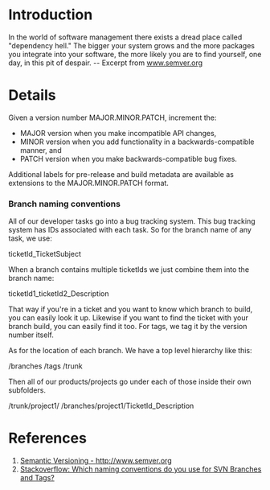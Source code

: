 # Introduction #
In the world of software management there exists a dread place called "dependency hell." The bigger your system grows and the more packages you integrate into your software, the more likely you are to find yourself, one day, in this pit of despair. -- Excerpt from www.semver.org



# Details #

Given a version number MAJOR.MINOR.PATCH, increment the:

  * MAJOR version when you make incompatible API changes,
  * MINOR version when you add functionality in a backwards-compatible manner, and
  * PATCH version when you make backwards-compatible bug fixes.

Additional labels for pre-release and build metadata are available as extensions to the MAJOR.MINOR.PATCH format.

### Branch naming conventions ###

All of our developer tasks go into a bug tracking system. This bug tracking system has IDs associated with each task. So for the branch name of any task, we use:

ticketId\_TicketSubject

When a branch contains multiple ticketIds we just combine them into the branch name:

ticketId1\_ticketId2\_Description

That way if you're in a ticket and you want to know which branch to build, you can easily look it up. Likewise if you want to find the ticket with your branch build, you can easily find it too. For tags, we tag it by the version number itself.

As for the location of each branch. We have a top level hierarchy like this:

/branches
/tags
/trunk

Then all of our products/projects go under each of those inside their own subfolders.

/trunk/project1/
/branches/project1/TicketId\_Description


# References #

  1. [Semantic Versioning - http://www.semver.org ](http://www.semver.org)
  1. [Stackoverflow: Which naming conventions do you use for SVN Branches and Tags? ](https://stackoverflow.com/questions/681309/which-naming-conventions-do-you-use-for-svn-branches-and-tags)